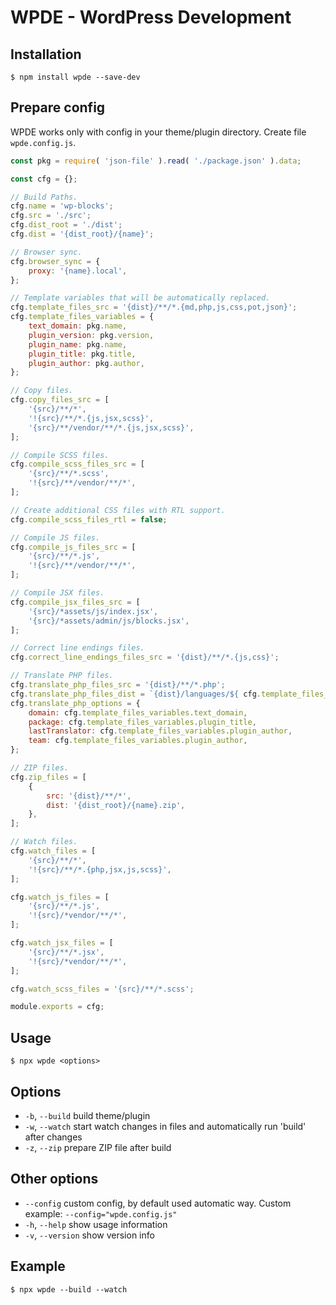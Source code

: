 # WPDE - WordPress Development

## Installation

```$ npm install wpde --save-dev```

## Prepare config

WPDE works only with config in your theme/plugin directory. Create file `wpde.config.js`.

```javascript
const pkg = require( 'json-file' ).read( './package.json' ).data;

const cfg = {};

// Build Paths.
cfg.name = 'wp-blocks';
cfg.src = './src';
cfg.dist_root = './dist';
cfg.dist = '{dist_root}/{name}';

// Browser sync.
cfg.browser_sync = {
    proxy: '{name}.local',
};

// Template variables that will be automatically replaced.
cfg.template_files_src = '{dist}/**/*.{md,php,js,css,pot,json}';
cfg.template_files_variables = {
    text_domain: pkg.name,
    plugin_version: pkg.version,
    plugin_name: pkg.name,
    plugin_title: pkg.title,
    plugin_author: pkg.author,
};

// Copy files.
cfg.copy_files_src = [
    '{src}/**/*',
    '!{src}/**/*.{js,jsx,scss}',
    '{src}/**/vendor/**/*.{js,jsx,scss}',
];

// Compile SCSS files.
cfg.compile_scss_files_src = [
    '{src}/**/*.scss',
    '!{src}/**/vendor/**/*',
];

// Create additional CSS files with RTL support.
cfg.compile_scss_files_rtl = false;

// Compile JS files.
cfg.compile_js_files_src = [
    '{src}/**/*.js',
    '!{src}/**/vendor/**/*',
];

// Compile JSX files.
cfg.compile_jsx_files_src = [
    '{src}/*assets/js/index.jsx',
    '{src}/*assets/admin/js/blocks.jsx',
];

// Correct line endings files.
cfg.correct_line_endings_files_src = '{dist}/**/*.{js,css}';

// Translate PHP files.
cfg.translate_php_files_src = '{dist}/**/*.php';
cfg.translate_php_files_dist = `{dist}/languages/${ cfg.template_files_variables.plugin_name }.pot`;
cfg.translate_php_options = {
    domain: cfg.template_files_variables.text_domain,
    package: cfg.template_files_variables.plugin_title,
    lastTranslator: cfg.template_files_variables.plugin_author,
    team: cfg.template_files_variables.plugin_author,
};

// ZIP files.
cfg.zip_files = [
    {
        src: '{dist}/**/*',
        dist: '{dist_root}/{name}.zip',
    },
];

// Watch files.
cfg.watch_files = [
    '{src}/**/*',
    '!{src}/**/*.{php,jsx,js,scss}',
];

cfg.watch_js_files = [
    '{src}/**/*.js',
    '!{src}/*vendor/**/*',
];

cfg.watch_jsx_files = [
    '{src}/**/*.jsx',
    '!{src}/*vendor/**/*',
];

cfg.watch_scss_files = '{src}/**/*.scss';

module.exports = cfg;
```

## Usage

```$ npx wpde <options>```

## Options

- `-b`, `--build`     build theme/plugin
- `-w`, `--watch`     start watch changes in files and automatically run 'build' after changes
- `-z`, `--zip`       prepare ZIP file after build

## Other options

- `--config`          custom config, by default used automatic way. Custom example: `--config="wpde.config.js"`
- `-h`, `--help`      show usage information
- `-v`, `--version`   show version info

## Example

```$ npx wpde --build --watch```

